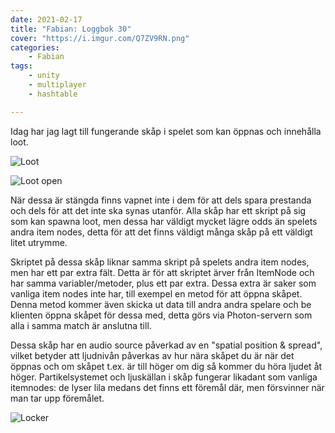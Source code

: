 ```yaml
---
date: 2021-02-17
title: "Fabian: Loggbok 30"
cover: "https://i.imgur.com/Q7ZV9RN.png"
categories: 
    - Fabian
tags:
    - unity
    - multiplayer
    - hashtable

---
```


Idag har jag lagt till fungerande skåp i spelet som kan öppnas och innehålla loot. 

![Loot](https://i.imgur.com/8yN131m.png)

![Loot open](https://i.imgur.com/l0P6J4I.png)

När dessa är stängda finns vapnet inte i dem för att dels spara prestanda och dels för att det inte ska synas utanför. Alla skåp har ett skript på sig som kan spawna loot, men dessa har väldigt mycket lägre odds än spelets andra item nodes, detta för att det finns väldigt många skåp på ett väldigt litet utrymme. 

Skriptet på dessa skåp liknar samma skript på spelets andra item nodes, men har ett par extra fält. Detta är för att skriptet ärver från ItemNode och har samma variabler/metoder, plus ett par extra. Dessa extra är saker som vanliga item nodes inte har, till exempel en metod för att öppna skåpet. Denna metod kommer även skicka ut data till andra andra spelare och be klienten öppna skåpet för dessa med, detta görs via Photon-servern som alla i samma match är anslutna till. 

Dessa skåp har en audio source påverkad av en "spatial position & spread", vilket betyder att ljudnivån påverkas av hur nära skåpet du är när det öppnas och om skåpet t.ex. är till höger om dig så kommer du höra ljudet åt höger. Partikelsystemet och ljuskällan i skåp fungerar likadant som vanliga itemnodes: de lyser lila medans det finns ett föremål där, men försvinner när man tar upp föremålet.

![Locker](https://i.imgur.com/7OyCnwr.png)

